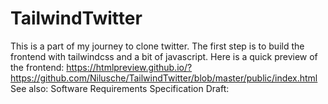 # TailwindTwitter
This is a part of my journey to clone twitter.
The first step is to build the frontend with tailwindcss and a bit of javascript.
Here is a quick preview of the frontend:
https://htmlpreview.github.io/?https://github.com/Nilusche/TailwindTwitter/blob/master/public/index.html
See also:
Software Requirements Specification Draft:


